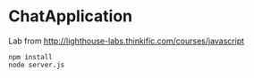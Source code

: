 # ChatApplication
Lab from http://lighthouse-labs.thinkific.com/courses/javascript
```
npm install
node server.js
```
